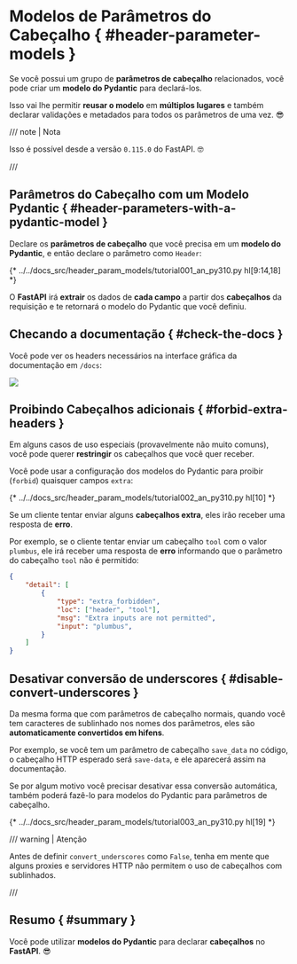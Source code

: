 # Modelos de Parâmetros do Cabeçalho { #header-parameter-models }

Se você possui um grupo de **parâmetros de cabeçalho** relacionados, você pode criar um **modelo do Pydantic** para declará-los.

Isso vai lhe permitir **reusar o modelo** em **múltiplos lugares** e também declarar validações e metadados para todos os parâmetros de uma vez. 😎

/// note | Nota

Isso é possível desde a versão `0.115.0` do FastAPI. 🤓

///

## Parâmetros do Cabeçalho com um Modelo Pydantic { #header-parameters-with-a-pydantic-model }

Declare os **parâmetros de cabeçalho** que você precisa em um **modelo do Pydantic**, e então declare o parâmetro como `Header`:

{* ../../docs_src/header_param_models/tutorial001_an_py310.py hl[9:14,18] *}

O **FastAPI** irá **extrair** os dados de **cada campo** a partir dos **cabeçalhos** da requisição e te retornará o modelo do Pydantic que você definiu.

## Checando a documentação { #check-the-docs }

Você pode ver os headers necessários na interface gráfica da documentação em `/docs`:

<div class="screenshot">
<img src="/img/tutorial/header-param-models/image01.png">
</div>

## Proibindo Cabeçalhos adicionais { #forbid-extra-headers }

Em alguns casos de uso especiais (provavelmente não muito comuns), você pode querer **restringir** os cabeçalhos que você quer receber.

Você pode usar a configuração dos modelos do Pydantic para proibir (`forbid`) quaisquer campos `extra`:

{* ../../docs_src/header_param_models/tutorial002_an_py310.py hl[10] *}

Se um cliente tentar enviar alguns **cabeçalhos extra**, eles irão receber uma resposta de **erro**.

Por exemplo, se o cliente tentar enviar um cabeçalho `tool` com o valor `plumbus`, ele irá receber uma resposta de **erro** informando que o parâmetro do cabeçalho `tool` não é permitido:

```json
{
    "detail": [
        {
            "type": "extra_forbidden",
            "loc": ["header", "tool"],
            "msg": "Extra inputs are not permitted",
            "input": "plumbus",
        }
    ]
}
```

## Desativar conversão de underscores { #disable-convert-underscores }

Da mesma forma que com parâmetros de cabeçalho normais, quando você tem caracteres de sublinhado nos nomes dos parâmetros, eles são **automaticamente convertidos em hifens**.

Por exemplo, se você tem um parâmetro de cabeçalho `save_data` no código, o cabeçalho HTTP esperado será `save-data`, e ele aparecerá assim na documentação.

Se por algum motivo você precisar desativar essa conversão automática, também poderá fazê-lo para modelos do Pydantic para parâmetros de cabeçalho.

{* ../../docs_src/header_param_models/tutorial003_an_py310.py hl[19] *}

/// warning | Atenção

Antes de definir `convert_underscores` como `False`, tenha em mente que alguns proxies e servidores HTTP não permitem o uso de cabeçalhos com sublinhados.

///

## Resumo { #summary }

Você pode utilizar **modelos do Pydantic** para declarar **cabeçalhos** no **FastAPI**. 😎

